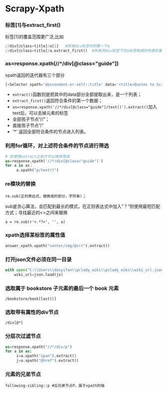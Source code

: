 # Scrapy-Xpath

###  标签\[1\]与extract\_first\(\)

标签\[1\]的覆盖范围更广泛,比如

```python
//div[@class=title]/a[1]   #所有div标签中的第一个a
//div[@class=title]/a.extract_first()  #所有的div标签下的a标签构成的列表的第一个元素
```

###  as=response.xpath\(//\*/div\[@class="guide"\]\)

 xpath返回的迭代器有三个部分

```python
[<Selector xpath='descendant-or-self::title' data='<title>Quotes to Scrape</title>'>]
```

* `extract()`函数则是把其中的data部分全部提取出来，是一个列表；
* `extract_first()`返回符合条件的第一个数据；
* `as=response.xpath('//*/div[@class="guide"]/text()').extract()`加入text后，可以去掉元素的标签
* 全部孩子节点“//”；
* 直接孩子节点“/”
* '\*' 返回全部符合条件的节点进入列表。

###  利用for循环，对上述符合条件的节点进行筛选

```python
# 在使用extract之前才可以继续筛选
as=response.xpath('//*/div[@class="guide"]')
for a in as：
     a.xpath("p/text()")
```

###  re模块的替换

 `re.sub(正则表达式，替换成的部分，字符串)`；

sub是贪心算法，会匹配到最长的模式，在正则表达式中加入”？“则使用最短匹配方式；寻找最近的&lt;&gt;之间来替换

 `a = re.sub(r'<.*?>', '', a)`

###  xpath选择某标签的属性值

```python
answer_xpath.xpath("center/img/@src").extract()
```

###  打开json文件必须在同一目录

```python
with open("C:\\Users\\daiyifan\\pclady_wiki\\pclady_wiki\\wiki_url.json","r",encoding="utf-8") as js:
    wiki_url=json.load(js)
```

###  选取属于 bookstore 子元素的最后一个 book 元素

 `/bookstore/book[last()]`

###  选取带有属性的div节点

 `/div[@*]`

### 分层次过滤节点

```python
as=response.xpath("//*/div/p")
for a in as:
     i=a.xpath("span").extract()
     j=a.xpath("@href").extract()
```

###  元素的兄弟节点

 `following-sibling::p #后兄弟节点P，属于xpath的轴`

